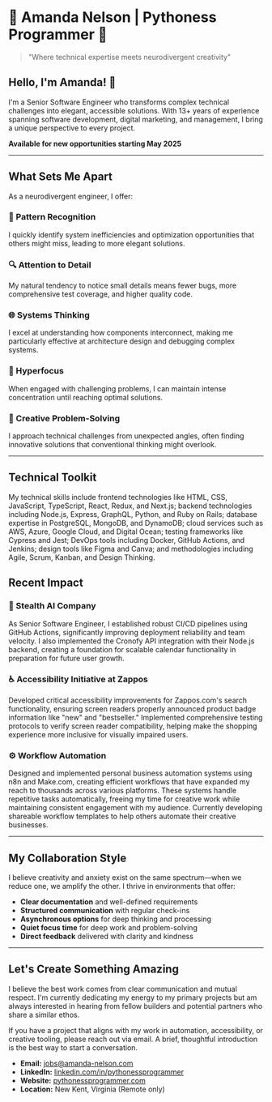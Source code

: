 # 🐍 Amanda Nelson | Pythoness Programmer 🔮

> "Where technical expertise meets neurodivergent creativity"

## Hello, I'm Amanda! 👋

I'm a Senior Software Engineer who transforms complex technical challenges into elegant, accessible solutions. With 13+ years of experience spanning software development, digital marketing, and management, I bring a unique perspective to every project.

**Available for new opportunities starting May 2025**

---

## What Sets Me Apart

As a neurodivergent engineer, I offer:

### 🧩 Pattern Recognition
I quickly identify system inefficiencies and optimization opportunities that others might miss, leading to more elegant solutions.

### 🔍 Attention to Detail
My natural tendency to notice small details means fewer bugs, more comprehensive test coverage, and higher quality code.

### 🌐 Systems Thinking
I excel at understanding how components interconnect, making me particularly effective at architecture design and debugging complex systems.

### 🚀 Hyperfocus
When engaged with challenging problems, I can maintain intense concentration until reaching optimal solutions.

### 🎨 Creative Problem-Solving
I approach technical challenges from unexpected angles, often finding innovative solutions that conventional thinking might overlook.

---

## Technical Toolkit

My technical skills include frontend technologies like HTML, CSS, JavaScript, TypeScript, React, Redux, and Next.js; backend technologies including Node.js, Express, GraphQL, Python, and Ruby on Rails; database expertise in PostgreSQL, MongoDB, and DynamoDB; cloud services such as AWS, Azure, Google Cloud, and Digital Ocean; testing frameworks like Cypress and Jest; DevOps tools including Docker, GitHub Actions, and Jenkins; design tools like Figma and Canva; and methodologies including Agile, Scrum, Kanban, and Design Thinking.

## Recent Impact

### 📅 Stealth AI Company
As Senior Software Engineer, I established robust CI/CD pipelines using GitHub Actions, significantly improving deployment reliability and team velocity. I also implemented the Cronofy API integration with their Node.js backend, creating a foundation for scalable calendar functionality in preparation for future user growth.

### ♿ Accessibility Initiative at Zappos
Developed critical accessibility improvements for Zappos.com's search functionality, ensuring screen readers properly announced product badge information like "new" and "bestseller." Implemented comprehensive testing protocols to verify screen reader compatibility, helping make the shopping experience more inclusive for visually impaired users.

### ⚙️ Workflow Automation
Designed and implemented personal business automation systems using n8n and Make.com, creating efficient workflows that have expanded my reach to thousands across various platforms. These systems handle repetitive tasks automatically, freeing my time for creative work while maintaining consistent engagement with my audience. Currently developing shareable workflow templates to help others automate their creative businesses.

---

## My Collaboration Style

I believe creativity and anxiety exist on the same spectrum—when we reduce one, we amplify the other. I thrive in environments that offer:

- **Clear documentation** and well-defined requirements
- **Structured communication** with regular check-ins
- **Asynchronous options** for deep thinking and processing
- **Quiet focus time** for deep work and problem-solving
- **Direct feedback** delivered with clarity and kindness

---

## Let's Create Something Amazing

I believe the best work comes from clear communication and mutual respect. I'm currently dedicating my energy to my primary projects but am always interested in hearing from fellow builders and potential partners who share a similar ethos.

If you have a project that aligns with my work in automation, accessibility, or creative tooling, please reach out via email. A brief, thoughtful introduction is the best way to start a conversation.


- **Email:** [jobs@amanda-nelson.com](mailto:jobs@amanda-nelson.com)
- **LinkedIn:** [linkedin.com/in/pythonessprogrammer](https://www.linkedin.com/in/pythonessprogrammer)
- **Website:** [pythonessprogrammer.com](https://www.pythonessprogrammer.com)
- **Location:** New Kent, Virginia (Remote only)
